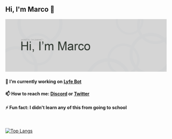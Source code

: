 ## Hi, I'm Marco 👋
<img src=https://raw.githubusercontent.com/UhMarco/UhMarco/master/marco-header.png>

#### 🔭 I’m currently working on [Lyfe Bot](https://discord.gg/zAZ3vKJ)
#### 📫 How to reach me: [Discord](https://discord.gg/zAZ3vKJ) or [Twitter](https://twitter.com/NotStealthy)
#### ⚡ Fun fact: I didn't learn any of this from going to school
<br />

[![Top Langs](https://github-readme-stats.vercel.app/api/top-langs/?username=UhMarco)](https://github.com/anuraghazra/github-readme-stats)


<!--
**UhMarco/UhMarco** is a ✨ _special_ ✨ repository because its `README.md` (this file) appears on your GitHub profile.

Here are some ideas to get you started:

- 🔭 I’m currently working on ...
- 🌱 I’m currently learning ...
- 👯 I’m looking to collaborate on ...
- 🤔 I’m looking for help with ...
- 💬 Ask me about ...
- 📫 How to reach me: ...
- 😄 Pronouns: ...
- ⚡ Fun fact: ...
-->
